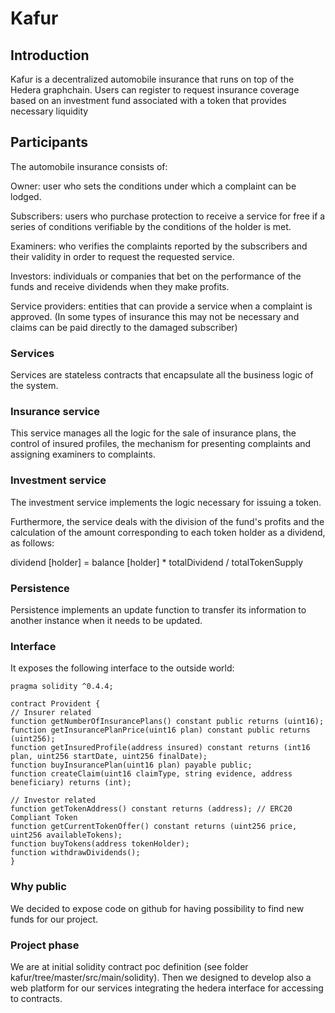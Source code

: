 # Kafur



##  Introduction
Kafur is a decentralized automobile insurance that runs on top of the Hedera graphchain. Users can register to request insurance coverage based on an investment fund associated with a token that provides necessary liquidity

## Participants
The automobile insurance consists of:
 
Owner: user who sets the conditions under which a complaint can be lodged.

Subscribers: users who purchase protection to receive a service for free if a series of conditions verifiable by the conditions of the holder is met.

Examiners: who verifies the complaints reported by the subscribers and their validity in order to request the requested service.

Investors: individuals or companies that bet on the performance of the funds and receive dividends when they make profits.

Service providers: entities that can provide a service when a complaint is approved. (In some types of insurance this may not be necessary and claims can be paid directly to the damaged subscriber)

###  Services

Services are stateless contracts that encapsulate all the business logic of the system.

###  Insurance service

This service manages all the logic for the sale of insurance plans, the control of insured profiles, the mechanism for presenting complaints and assigning examiners to complaints.

###  Investment service

The investment service implements the logic necessary for issuing a token.

Furthermore, the service deals with the division of the fund's profits and the calculation of the amount corresponding to each token holder as a dividend, as follows:

dividend [holder] = balance [holder] * totalDividend / totalTokenSupply

###  Persistence

Persistence implements an update function to transfer its information to another instance when it needs to be updated.
### Interface 

It exposes the following interface to the outside world:

	pragma solidity ^0.4.4;
	
	contract Provident {
	// Insurer related
	function getNumberOfInsurancePlans() constant public returns (uint16);
	function getInsurancePlanPrice(uint16 plan) constant public returns (uint256);
	function getInsuredProfile(address insured) constant returns (int16 plan, uint256 startDate, uint256 finalDate);
	function buyInsurancePlan(uint16 plan) payable public;
	function createClaim(uint16 claimType, string evidence, address beneficiary) returns (int);
	
	// Investor related
	function getTokenAddress() constant returns (address); // ERC20 Compliant Token
	function getCurrentTokenOffer() constant returns (uint256 price, uint256 availableTokens);
	function buyTokens(address tokenHolder);
	function withdrawDividends();
	}
###  Why public

We decided to expose code on github for having possibility to find new funds for our project. 

### Project phase

We are at initial solidity contract poc definition (see folder kafur/tree/master/src/main/solidity). 
Then we designed to develop also a web platform for our services integrating the hedera interface for accessing to contracts. 



